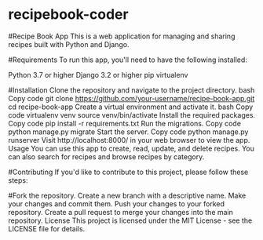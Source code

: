 # recipebook-coder

#Recipe Book App
This is a web application for managing and sharing recipes built with Python and Django.

#Requirements
To run this app, you'll need to have the following installed:

Python 3.7 or higher
Django 3.2 or higher
pip
virtualenv

#Installation
Clone the repository and navigate to the project directory.
bash
Copy code
git clone https://github.com/your-username/recipe-book-app.git
cd recipe-book-app
Create a virtual environment and activate it.
bash
Copy code
virtualenv venv
source venv/bin/activate
Install the required packages.
Copy code
pip install -r requirements.txt
Run the migrations.
Copy code
python manage.py migrate
Start the server.
Copy code
python manage.py runserver
Visit http://localhost:8000/ in your web browser to view the app.
Usage
You can use this app to create, read, update, and delete recipes. You can also search for recipes and browse recipes by category.

#Contributing
If you'd like to contribute to this project, please follow these steps:

#Fork the repository.
Create a new branch with a descriptive name.
Make your changes and commit them.
Push your changes to your forked repository.
Create a pull request to merge your changes into the main repository.
License
This project is licensed under the MIT License - see the LICENSE file for details.

